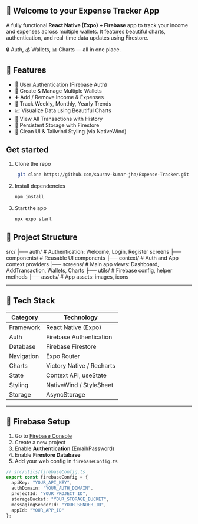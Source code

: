 ## 💸 Welcome to your Expense Tracker App

A fully functional **React Native (Expo) + Firebase** app to track your income and expenses across multiple wallets. It features beautiful charts, authentication, and real-time data updates using Firestore.

🔒 Auth, 💰 Wallets, 📊 Charts — all in one place.

## 🚀 Features

- 🔐 User Authentication (Firebase Auth)
- 👛 Create & Manage Multiple Wallets
- ➕ Add / Remove Income & Expenses
- 📅 Track Weekly, Monthly, Yearly Trends
- 📈 Visualize Data using Beautiful Charts
- 📄 View All Transactions with History
- 💾 Persistent Storage with Firestore
- 🎨 Clean UI & Tailwind Styling (via NativeWind)

## Get started

1. Clone the repo
   ```bash
    git clone https://github.com/saurav-kumar-jha/Expense-Tracker.git
   ```

2. Install dependencies

   ```bash
   npm install
   ```

3. Start the app

   ```bash
   npx expo start
   ```

## 📁 Project Structure
 src/
├── auth/ # Authentication: Welcome, Login, Register screens
├── components/ # Reusable UI components
├── context/ # Auth and App context providers
├── screens/ # Main app views: Dashboard, AddTransaction, Wallets, Charts
├── utils/ # Firebase config, helper methods
├── assets/ # App assets: images, icons


---

## 🔧 Tech Stack

| Category        | Technology                |
|-----------------|---------------------------|
| Framework       | React Native (Expo)       |
| Auth            | Firebase Authentication   |
| Database        | Firebase Firestore        |
| Navigation      | Expo Router               |
| Charts          | Victory Native / Recharts |
| State           | Context API, useState     |
| Styling         | NativeWind / StyleSheet   |
| Storage         | AsyncStorage              |

---

## 🔐 Firebase Setup

1. Go to [Firebase Console](https://console.firebase.google.com/)
2. Create a new project
3. Enable **Authentication** (Email/Password)
4. Enable **Firestore Database**
5. Add your web config in `firebaseConfig.ts`

```ts
// src/utils/firebaseConfig.ts
export const firebaseConfig = {
  apiKey: "YOUR_API_KEY",
  authDomain: "YOUR_AUTH_DOMAIN",
  projectId: "YOUR_PROJECT_ID",
  storageBucket: "YOUR_STORAGE_BUCKET",
  messagingSenderId: "YOUR_SENDER_ID",
  appId: "YOUR_APP_ID"
};

